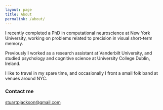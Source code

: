 ```yaml
---
layout: page
title: About
permalink: /about/
---
```


I recently completed a PhD in computational neuroscience at New York University, working on problems related to precision in visual short-term memory.

Previously I worked as a research assistant at Vanderbilt University, and studied psychology and cognitive science at University College Dublin, Ireland.

I like to travel in my spare time, and occasionally I front a small folk band at venues around NYC.

### Contact me

[stuartpjackson@gmail.com](mailto:stuartpjackson@gmail.com)
